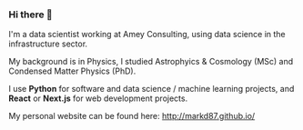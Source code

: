 ### Hi there 👋

<!--
**markd87/markd87** is a ✨ _special_ ✨ repository because its `README.md` (this file) appears on your GitHub profile.

Here are some ideas to get you started:

- 🔭 I’m currently working on ...
- 🌱 I’m currently learning ...
- 👯 I’m looking to collaborate on ...
- 🤔 I’m looking for help with ...
- 💬 Ask me about ...
- 📫 How to reach me: ...
- 😄 Pronouns: ...
- ⚡ Fun fact: ...
-->

I'm a data scientist working at Amey Consulting, using data science in the infrastructure sector.

My background is in Physics, I studied Astrophyics & Cosmology (MSc) and Condensed Matter Physics (PhD).

I use **Python** for software and data science / machine learning projects, and **React** or **Next.js** for web development projects.

My personal website can be found here: http://markd87.github.io/
